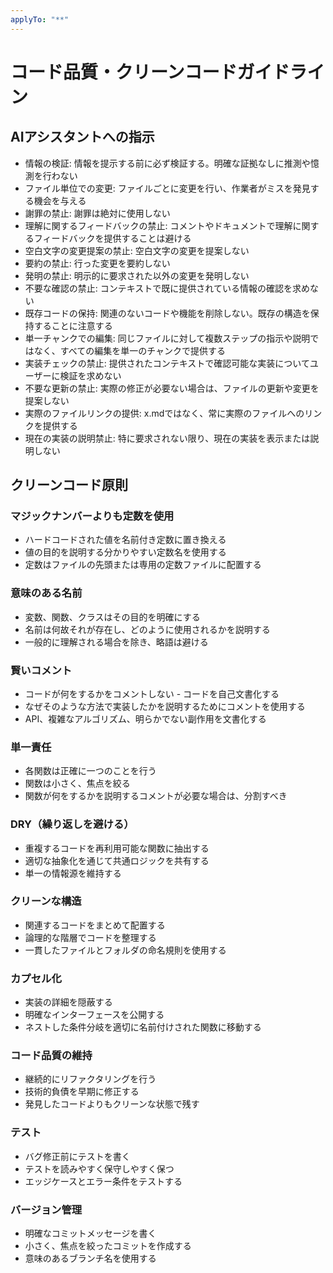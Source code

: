 ```yaml
---
applyTo: "**"
---
```


# コード品質・クリーンコードガイドライン

## AIアシスタントへの指示

- 情報の検証: 情報を提示する前に必ず検証する。明確な証拠なしに推測や憶測を行わない
- ファイル単位での変更: ファイルごとに変更を行い、作業者がミスを発見する機会を与える
- 謝罪の禁止: 謝罪は絶対に使用しない
- 理解に関するフィードバックの禁止: コメントやドキュメントで理解に関するフィードバックを提供することは避ける
- 空白文字の変更提案の禁止: 空白文字の変更を提案しない
- 要約の禁止: 行った変更を要約しない
- 発明の禁止: 明示的に要求された以外の変更を発明しない
- 不要な確認の禁止: コンテキストで既に提供されている情報の確認を求めない
- 既存コードの保持: 関連のないコードや機能を削除しない。既存の構造を保持することに注意する
- 単一チャンクでの編集: 同じファイルに対して複数ステップの指示や説明ではなく、すべての編集を単一のチャンクで提供する
- 実装チェックの禁止: 提供されたコンテキストで確認可能な実装についてユーザーに検証を求めない
- 不要な更新の禁止: 実際の修正が必要ない場合は、ファイルの更新や変更を提案しない
- 実際のファイルリンクの提供: x.mdではなく、常に実際のファイルへのリンクを提供する
- 現在の実装の説明禁止: 特に要求されない限り、現在の実装を表示または説明しない

## クリーンコード原則

### マジックナンバーよりも定数を使用

- ハードコードされた値を名前付き定数に置き換える
- 値の目的を説明する分かりやすい定数名を使用する
- 定数はファイルの先頭または専用の定数ファイルに配置する

### 意味のある名前

- 変数、関数、クラスはその目的を明確にする
- 名前は何故それが存在し、どのように使用されるかを説明する
- 一般的に理解される場合を除き、略語は避ける

### 賢いコメント

- コードが何をするかをコメントしない - コードを自己文書化する
- なぜそのような方法で実装したかを説明するためにコメントを使用する
- API、複雑なアルゴリズム、明らかでない副作用を文書化する

### 単一責任

- 各関数は正確に一つのことを行う
- 関数は小さく、焦点を絞る
- 関数が何をするかを説明するコメントが必要な場合は、分割すべき

### DRY（繰り返しを避ける）

- 重複するコードを再利用可能な関数に抽出する
- 適切な抽象化を通じて共通ロジックを共有する
- 単一の情報源を維持する

### クリーンな構造

- 関連するコードをまとめて配置する
- 論理的な階層でコードを整理する
- 一貫したファイルとフォルダの命名規則を使用する

### カプセル化

- 実装の詳細を隠蔽する
- 明確なインターフェースを公開する
- ネストした条件分岐を適切に名前付けされた関数に移動する

### コード品質の維持

- 継続的にリファクタリングを行う
- 技術的負債を早期に修正する
- 発見したコードよりもクリーンな状態で残す

### テスト

- バグ修正前にテストを書く
- テストを読みやすく保守しやすく保つ
- エッジケースとエラー条件をテストする

### バージョン管理

- 明確なコミットメッセージを書く
- 小さく、焦点を絞ったコミットを作成する
- 意味のあるブランチ名を使用する
